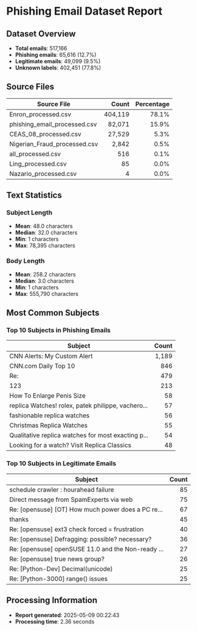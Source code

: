 # Phishing Email Dataset Report

## Dataset Overview

- **Total emails**: 517,166
- **Phishing emails**: 65,616 (12.7%)
- **Legitimate emails**: 49,099 (9.5%)
- **Unknown labels**: 402,451 (77.8%)

## Source Files

| Source File | Count | Percentage |
|------------|------:|-----------:|
| Enron_processed.csv | 404,119 | 78.1% |
| phishing_email_processed.csv | 82,071 | 15.9% |
| CEAS_08_processed.csv | 27,529 | 5.3% |
| Nigerian_Fraud_processed.csv | 2,842 | 0.5% |
| all_processed.csv | 516 | 0.1% |
| Ling_processed.csv | 85 | 0.0% |
| Nazario_processed.csv | 4 | 0.0% |

## Text Statistics

### Subject Length

- **Mean**: 48.0 characters
- **Median**: 32.0 characters
- **Min**: 1 characters
- **Max**: 78,395 characters

### Body Length

- **Mean**: 258.2 characters
- **Median**: 3.0 characters
- **Min**: 1 characters
- **Max**: 555,790 characters

## Most Common Subjects

### Top 10 Subjects in Phishing Emails

| Subject | Count |
|---------|------:|
| CNN Alerts: My Custom Alert | 1,189 |
| CNN.com Daily Top 10 | 846 |
| Re: | 479 |
| 123 | 213 |
| How To Enlarge Penis Size | 58 |
| replica Watches! rolex, patek philippe, vachero... | 57 |
| fashionable replica watches | 56 |
| Christmas Replica Watches | 55 |
| Qualitative replica watches for most exacting p... | 54 |
| Looking for a watch? Visit Replica Classics | 48 |

### Top 10 Subjects in Legitimate Emails

| Subject | Count |
|---------|------:|
| schedule crawler : hourahead failure | 85 |
| Direct message from SpamExperts via web | 75 |
| Re: [opensuse] [OT] How much power does a PC re... | 67 |
| thanks  | 45 |
| Re: [opensuse] ext3 check forced = frustration | 40 |
| Re: [opensuse] Defragging: possible? necessary? | 36 |
| Re: [opensuse] openSUSE 11.0 and the Non-ready ... | 27 |
| Re: [opensuse] true news group? | 26 |
| Re: [Python-Dev] Decimal(unicode) | 25 |
| Re: [Python-3000] range() issues | 25 |

## Processing Information

- **Report generated**: 2025-05-09 00:22:43
- **Processing time**: 2.36 seconds
